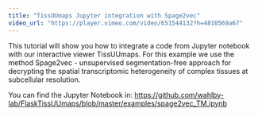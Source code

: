 ```yaml
---
title: "TissUUmaps Jupyter integration with Spage2vec"
video_url: "https://player.vimeo.com/video/651544132?h=4810569a67"
---
```


This tutorial will show you how to integrate a code from Jupyter notebook with our interactive viewer TissUUmaps. For this example we use the method Spage2vec - unsupervised segmentation-free approach for decrypting the spatial transcriptomic heterogeneity of complex tissues at subcellular resolution.

You can find the Jupyter Notebook in: <a href="https://github.com/wahlby-lab/FlaskTissUUmaps/blob/master/examples/spage2vec_TM.ipynb"> https://github.com/wahlby-lab/FlaskTissUUmaps/blob/master/examples/spage2vec_TM.ipynb